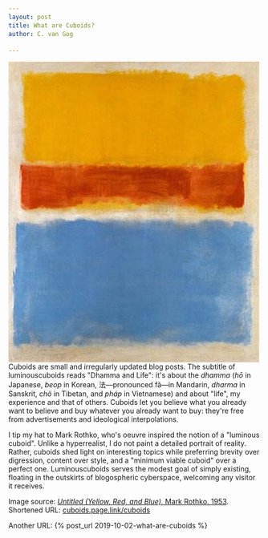 ```yaml
---
layout: post
title: What are Cuboids?
author: C. van Gog

---
```


<img src="/assets/images/untitled-yrb.jpg"  alt="Untitled (Yellow, Red, and Blue), a painting by Mark Rothko" style="float:left;width:500px;height:600px;">

Cuboids are small and irregularly updated blog posts. The subtitle of luminouscuboids reads "Dhamma and Life": it's about the *dhamma* (*hō* in Japanese, *beop* in Korean, 法—pronounced fǎ—in Mandarin, *dharma* in Sanskrit, *chö* in Tibetan, and *pháp* in Vietnamese) and about "life", my experience and that of others. Cuboids let you believe what you already want to believe and buy whatever you already want to buy: they're free from advertisements and ideological interpolations.

I tip my hat to Mark Rothko, who's oeuvre inspired the notion of a "luminous cuboid". Unlike a hyperrealist, I do not paint a detailed portrait of reality. Rather, cuboids shed light on interesting topics while preferring brevity over digression, content over style, and a "minimum viable cuboid" over a perfect one. Luminouscuboids serves the modest goal of simply existing, floating in the outskirts of blogospheric cyberspace, welcoming any visitor it receives.

Image source: <a href="https://www.wikiart.org/en/mark-rothko/untitled-yellow-red-and-blue-1953/"><cite>Untitled (Yellow, Red, and Blue)</cite>, Mark Rothko, 1953</a>.<br>
Shortened URL: <a href="https://cuboids.page.link/cuboids">cuboids.page.link/cuboids</a>

Another URL:
{%  post_url  2019-10-02-what-are-cuboids  %}
<!--stackedit_data:
eyJoaXN0b3J5IjpbLTEzMDk0MDY5NDUsLTE3MTgwMzIzMjJdfQ
==
-->